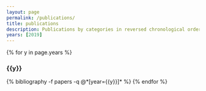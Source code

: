 ```yaml
---
layout: page
permalink: /publications/
title: publications
description: Publications by categories in reversed chronological order. <!---Generated by jekyll-scholar.--->
years: [2019]
---
```


{% for y in page.years %}
  <h3 class="year">{{y}}</h3>
  {% bibliography -f papers -q @*[year={{y}}]* %}
{% endfor %}
